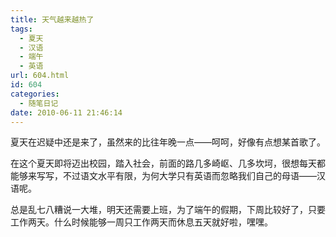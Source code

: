 ```yaml
---
title: 天气越来越热了
tags:
  - 夏天
  - 汉语
  - 端午
  - 英语
url: 604.html
id: 604
categories:
  - 随笔日记
date: 2010-06-11 21:46:14
---
```


夏天在迟疑中还是来了，虽然来的比往年晚一点——呵呵，好像有点想某首歌了。  

在这个夏天即将迈出校园，踏入社会，前面的路几多崎岖、几多坎坷，很想每天都能够来写写，不过语文水平有限，为何大学只有英语而忽略我们自己的母语——汉语呢。  

总是乱七八糟说一大堆，明天还需要上班，为了端午的假期，下周比较好了，只要工作两天。什么时候能够一周只工作两天而休息五天就好啦，嘿嘿。